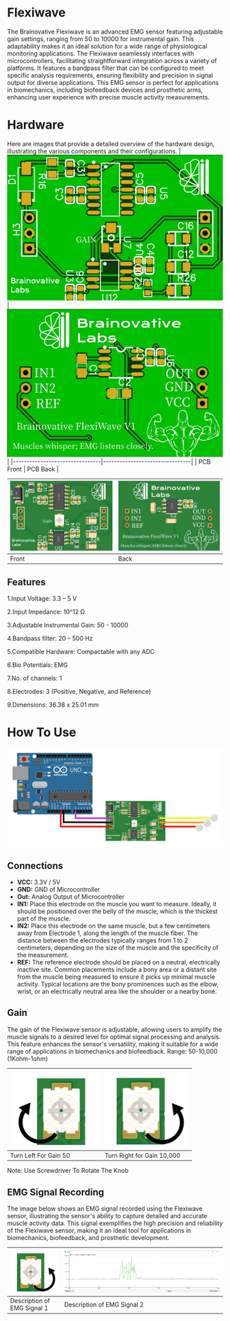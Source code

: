 # Flexiwave
The Brainovative Flexiwave is an advanced EMG sensor featuring adjustable gain settings, ranging from 50 to 10000 for instrumental gain. This adaptability makes it an ideal solution for a wide range of physiological monitoring applications. The Flexiwave seamlessly interfaces with microcontrollers, facilitating straightforward integration across a variety of platforms. It features a bandpass filter that can be configured to meet specific analysis requirements, ensuring flexibility and precision in signal output for diverse applications. This EMG sensor is perfect for applications in biomechanics, including biofeedback devices and prosthetic arms, enhancing user experience with precise muscle activity measurements.

# Hardware
Here are images that provide a detailed overview of the hardware design, illustrating the various components and their configurations.
| ![Image 1](https://github.com/BrainovativeLabs/Flexiwave/blob/main/Images/Front.jpg) | ![Image 2](https://github.com/BrainovativeLabs/Flexiwave/blob/main/Images/Back.jpg) |
|--------------------------------|--------------------------------|
| PCB Front    | PCB Back      |

| ![Image 3](https://github.com/BrainovativeLabs/Flexiwave/blob/main/Images/PCB_Front.jpg) | ![Image 4](https://github.com/BrainovativeLabs/Flexiwave/blob/main/Images/PCB_Back.jpg) |
|--------------------------------|--------------------------------|
| Front        | Back      |

## Features
1.Input Voltage: 3.3 – 5 V

2.Input Impedance: 10^12 Ω

3.Adjustable Instrumental Gain: 50 - 10000

4.Bandpass filter: 20 – 500 Hz

5.Compatible Hardware: Compactable with any ADC

6.Bio Potentials: EMG

7.No. of channels: 1

8.Electrodes: 3 (Positive, Negative, and Reference)

9.Dimensions: 36.38 x 25.01 mm

# How To Use

![Image](https://github.com/BrainovativeLabs/Flexiwave/blob/main/Images/Connection.jpg) 


## Connections

- **VCC:** 3.3V / 5V
- **GND:** GND of Microcontroller
- **Out:** Analog Output of Microcontroller
- **IN1:** Place this electrode on the muscle you want to measure. Ideally, it should be positioned over the belly of the muscle, which is the thickest part of the muscle.
- **IN2:** Place this electrode on the same muscle, but a few centimeters away from Electrode 1, along the length of the muscle fiber. The distance between the electrodes typically ranges from 1 to 2 centimeters, depending on the size of the muscle and the specificity of the measurement.
- **REF:** The reference electrode should be placed on a neutral, electrically inactive site. Common placements include a bony area or a distant site from the muscle being measured to ensure it picks up minimal muscle activity. Typical locations are the bony prominences such as the elbow, wrist, or an electrically neutral area like the shoulder or a nearby bone.

## Gain

The gain of the Flexiwave sensor is adjustable, allowing users to amplify the muscle signals to a desired level for optimal signal processing and analysis. This feature enhances the sensor's versatility, making it suitable for a wide range of applications in biomechanics and biofeedback.
Range: 50-10,000 (1Kohm-1ohm)
<div align="center">

| ![Image 1](https://github.com/BrainovativeLabs/Flexiwave/blob/main/Images/Knob.jpg) | ![Image 2](https://github.com/BrainovativeLabs/Flexiwave/blob/main/Images/knob2.jpg) |
|--------------------------------|--------------------------------|
| Turn Left For Gain 50          | Turn Right for Gain 10,000     |

</div>
Note: Use Screwdriver To Rotate The Knob

## EMG Signal Recording

The image below shows an EMG signal recorded using the Flexiwave sensor, illustrating the sensor's ability to capture detailed and accurate muscle activity data. This signal exemplifies the high precision and reliability of the Flexiwave sensor, making it an ideal tool for applications in biomechanics, biofeedback, and prosthetic development.

<div align="center">

| ![EMG Signal 1](https://github.com/BrainovativeLabs/Flexiwave/blob/main/Images/knob2.jpg) | ![EMG Signal 2](https://github.com/BrainovativeLabs/Flexiwave/blob/main/Images/Signal2.jpg) |
|-----------------------------------------|-----------------------------------------|
| Description of EMG Signal 1             | Description of EMG Signal 2             |

</div>








